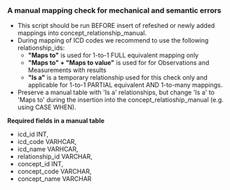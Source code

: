### A manual mapping check for mechanical and semantic errors

* This script should be run BEFORE insert of refeshed or newly added mappings into concept_relationship_manual. 
* During mapping of ICD codes we recommend to use the following relationship_ids:
  * **"Maps to"** is used for 1-to-1 FULL equivalent mapping only
  * **"Maps to" + "Maps to value"** is used for for Observations and Measurements with results
  * **"Is a"** is a temporary relationship used for this check only and applicable for 1-to-1 PARTIAL equivalent AND 1-to-many mappings.
* Preserve a manual table with 'Is a' relationships, but change 'Is a' to 'Maps to' during the insertion into the concept_relatioship_manual (e.g. using CASE WHEN).

**Required fields in a manual table** 
  * icd_id INT, 
  * icd_code VARHCAR, 
  * icd_name VARHCAR, 
  * relationship_id VARCHAR, 
  * concept_id INT, 
  * concept_code VARCHAR, 
  * concept_name VARCHAR
